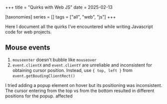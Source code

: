 +++
title = "Quirks with Web JS"
date = 2025-02-13

[taxonomies]
series = []
tags = ["all", "web", "js"]
+++

Here I document all the quirks I've encountered while writing Javascript code for web projects.

## Mouse events
1. `mouseenter` doesn't bubble like `mouseover`
2. `event.clientX` and `event.clientY` are unreliable and inconsistent for obtaining cursor position.
Instead, use `{ top, left }` from `event.getBoudingClientRect()`

I tried adding a popup element on hover but its positioning was inconsistent.
The cursor entering from the top vs from the bottom resulted in different positions for the popup.
affected
